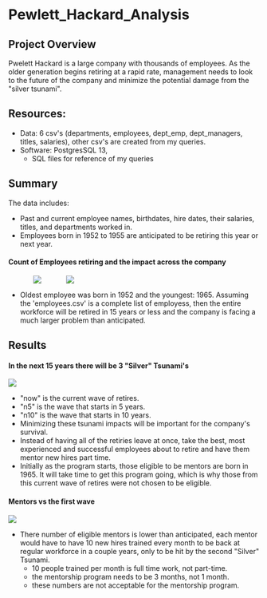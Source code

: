 # Pewlett_Hackard_Analysis

## Project Overview
Pwelett Hackard is a large company with thousands of employees. As the older generation begins retiring at a rapid rate, management needs to look to the future of the company and minimize the potential damage from the "silver tsunami". 

## Resources:
  -  Data: 6 csv's (departments, employees, dept_emp, dept_managers, titles, salaries), other csv's are created from my queries.
  -  Software: PostgresSQL 13,
      -  SQL files for reference of my queries


## Summary 
The data includes: 
  - Past and current employee names, birthdates, hire dates, their salaries, titles, and departments worked in. 
  - Employees born in 1952 to 1955 are anticipated to be retiring this year or next year.
#### Count of Employees retiring and the impact across the company
<img src='Queries/total_retiring_by_department.png' style='float:left;margin:0px 50px'> 

![](/Queries/total_retiring_by_position.png)
  - Oldest employee was born in 1952 and the youngest: 1965. Assuming the 'employees.csv' is a complete list of employess, then the entire workforce will be retired in 15 years or less and the company is facing a much larger problem than anticipated. 

## Results  
#### In the next 15 years there will be 3 "Silver" Tsunami's
  ![](/Queries/multiple_silver_tsunami_waves.png)
- "now" is the current wave of retires.
- "n5" is the wave that starts in 5 years.
- "n10" is the wave that starts in 10 years.
-  Minimizing these tsunami impacts will be important for the company's survival.
-  Instead of having all of the retiries leave at once, take the best, most experienced and successful employees about to retire and have them mentor new hires part time.
- Initially as the program starts, those eligible to be mentors are born in 1965. It will take time to get this program going, which is why those from this current wave of retires were not chosen to be eligible.

#### Mentors vs the first wave
![](/Queries/mentorship.png)
- There number of eligible mentors is lower than anticipated, each mentor would have to have 10 new hires trained every month to be back at regular workforce in a couple years, only to be hit by the second "Silver" Tsunami. 
  - 10 people trained per month is full time work, not part-time. 
  - the mentorship program needs to be 3 months, not 1 month.
  - these numbers are not acceptable for the mentorship program.  
#### 

